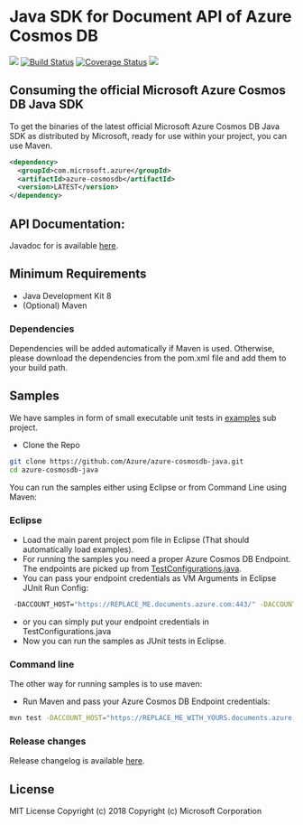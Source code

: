 # Java SDK for Document API of Azure Cosmos DB

![](https://img.shields.io/maven-central/v/com.microsoft.azure/azure-cosmosdb.svg)
[![Build Status](https://api.travis-ci.org/Azure/azure-cosmosdb-java.svg?branch=master)](https://travis-ci.org/Azure/azure-cosmosdb-java)
[![Coverage Status](https://img.shields.io/codecov/c/github/Azure/azure-cosmosdb-java.svg)](https://codecov.io/gh/Azure/azure-cosmosdb-java)
![](https://img.shields.io/github/issues/azure/azure-cosmosdb-java.svg)

## Consuming the official Microsoft Azure Cosmos DB Java SDK

To get the binaries of the latest official Microsoft Azure Cosmos DB Java SDK as distributed by Microsoft, ready for use within your project, you can use Maven.

```xml
<dependency>
  <groupId>com.microsoft.azure</groupId>
  <artifactId>azure-cosmosdb</artifactId>
  <version>LATEST</version>
</dependency>
```

## API Documentation:
Javadoc for is available [here](https://azure.github.io/azure-cosmosdb-java).

## Minimum Requirements
* Java Development Kit 8
* (Optional) Maven

### Dependencies
Dependencies will be added automatically if Maven is used. Otherwise, please download the dependencies from the pom.xml file and add them to your build path.

## Samples
We have samples in form of small executable unit tests in [examples](https://github.com/Azure/azure-cosmosdb-java/tree/master/examples/src/test/java/com/microsoft/azure/cosmosdb/rx/examples) sub project.

* Clone the Repo
```bash
git clone https://github.com/Azure/azure-cosmosdb-java.git
cd azure-cosmosdb-java
```

You can run the samples either using Eclipse or from Command Line using Maven:

### Eclipse

* Load the main parent project pom file in Eclipse (That should automatically load examples).
* For running the samples you need a proper Azure Cosmos DB Endpoint. The endpoints are picked up from [TestConfigurations.java](https://github.com/Azure/azure-cosmosdb-java/blob/master/examples/src/test/java/com/microsoft/azure/cosmosdb/rx/examples/TestConfigurations.java).
* You can pass your endpoint credentials as VM Arguments in Eclipse JUnit Run Config:
```bash
 -DACCOUNT_HOST="https://REPLACE_ME.documents.azure.com:443/" -DACCOUNT_KEY="REPLACE_ME"
 ```
* or you can simply put your endpoint credentials in TestConfigurations.java
* Now you can run the samples as JUnit tests in Eclipse.

### Command line

The other way for running samples is to use maven:

* Run Maven and pass your Azure Cosmos DB Endpoint credentials:
```bash
mvn test -DACCOUNT_HOST="https://REPLACE_ME_WITH_YOURS.documents.azure.com:443/" -DACCOUNT_KEY="REPLACE_ME_WITH_YOURS"
```

### Release changes
Release changelog is available [here](changelog/).

## License
MIT License
Copyright (c) 2018 Copyright (c) Microsoft Corporation
